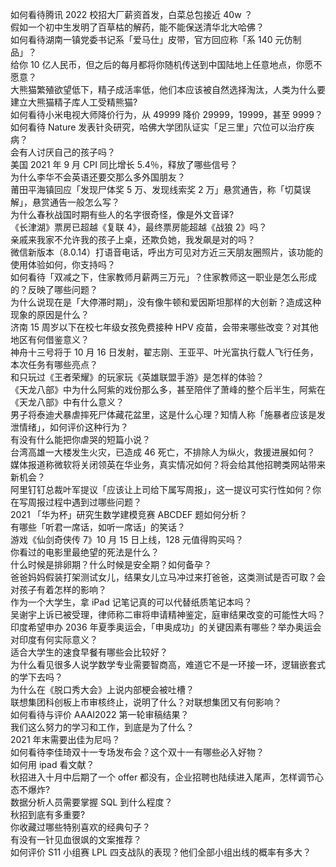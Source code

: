如何看待腾讯 2022 校招大厂薪资首发，白菜总包接近 40w ？  
假如一个初中生发明了百草枯的解药，能不能保送清华北大哈佛？  
如何看待湖南一镇党委书记系「爱马仕」皮带，官方回应称「系 140 元仿制品」？  
给你 10 亿人民币，但之后的每月都将你随机传送到中国陆地上任意地点，你愿不愿意？  
大熊猫繁殖欲望低下，精子成活率低，他们本应该被自然选择淘汰，人类为什么要建立大熊猫精子库人工受精熊猫?  
如何看待小米电视大师降价行为，从 49999 降价 29999，19999，甚至 9999？  
如何看待 Nature 发表针灸研究，哈佛大学团队证实「足三里」穴位可以治疗疾病？  
会有人讨厌自己的孩子吗？  
美国 2021 年 9 月 CPI 同比增长 5.4％，释放了哪些信号？  
为什么李华不会英语还要交那么多外国朋友？  
莆田平海镇回应「发现尸体奖 5 万、发现线索奖 2 万」悬赏通告，称「切莫误解」，悬赏通告一般怎么写？  
为什么春秋战国时期有些人的名字很奇怪，像是外文音译?  
《长津湖》票房已超越《复联 4》，最终票房能超越《战狼 2》吗？  
亲戚来我家不允许我的孩子上桌，还欺负她，我发飙是对的吗？  
微信新版本（8.0.14）打语音电话，呼出方可见对方近三天朋友圈照片，该功能的使用体验如何，你支持吗？  
如何看待「双减之下，住家教师月薪两三万元」？住家教师这一职业是怎么形成的？反映了哪些问题？  
为什么说现在是「大停滞时期」，没有像牛顿和爱因斯坦那样的大创新？造成这种现象的原因是什么？  
济南 15 周岁以下在校七年级女孩免费接种 HPV 疫苗，会带来哪些改变？对其他地区有何借鉴意义？  
神舟十三号将于 10 月 16 日发射，翟志刚、王亚平、叶光富执行载人飞行任务，本次任务有哪些亮点？  
和只玩过《王者荣耀》的玩家玩《英雄联盟手游》是怎样的体验？  
《天龙八部》中为什么阿紫的戏份那么多，甚至陪伴了萧峰的整个后半生，阿紫在《天龙八部》中有什么意义？  
男子将泰迪犬暴虐摔死尸体藏花盆里，这是什么心理？知情人称「施暴者应该是发泄情绪」，如何评价这种行为？  
有没有什么能把你虐哭的短篇小说？  
台湾高雄一大楼发生火灾，已造成 46 死亡，不排除人为纵火，救援进展如何？  
媒体报道称微软将关闭领英在华业务，真实情况如何？将会给其他招聘类网站带来新机会？  
阿里钉钉总裁叶军提议「应该让上司给下属写周报」，这一提议可实行性如何？你在写周报过程中遇到过哪些问题？  
2021 「华为杯」研究生数学建模竞赛 ABCDEF 题如何分析？  
有哪些「听君一席话，如听一席话」的笑话？  
游戏《仙剑奇侠传 7》10 月 15 日上线，128 元值得购买吗？  
你看过的电影里最绝望的死法是什么？  
什么时候是排卵期？什么时候是安全期？如何备孕？  
爸爸妈妈假装打架测试女儿，结果女儿立马冲过来打爸爸，这类测试是否可取？会对孩子有着怎样的影响？  
作为一个大学生，拿 iPad 记笔记真的可以代替纸质笔记本吗？  
吴谢宇上诉已被受理，律师称二审将申请精神鉴定，庭审结果改变的可能性大吗？  
印度希望申办 2036 年夏季奥运会，「申奥成功」的关键因素有哪些？举办奥运会对印度有何实际意义？  
适合大学生的速食早餐有哪些会比较好？  
为什么看见很多人说学数学专业需要智商高，难道它不是一环接一环，逻辑嵌套式的学下去吗？  
为什么在《脱口秀大会》上说内部梗会被吐槽？  
联想集团科创板上市审核终止，说明了什么？对联想集团又有何影响？  
如何看待与评价 AAAI2022 第一轮审稿结果？  
我们这么努力的学习和工作，到底是为了什么？  
2021 年末需要出佳为尼吗？  
如何看待李佳琦双十一专场发布会？这个双十一有哪些必入好物？  
如何用 ipad 看文献？  
秋招进入十月中后期了一个 offer 都没有，企业招聘也陆续进入尾声，怎样调节心态不爆炸?  
数据分析人员需要掌握 SQL 到什么程度？  
秋招到底有多重要?  
你收藏过哪些特别喜欢的经典句子？  
有没有一针见血很飒的文案推荐？  
如何评价 S11 小组赛 LPL 四支战队的表现？他们全部小组出线的概率有多大？  
